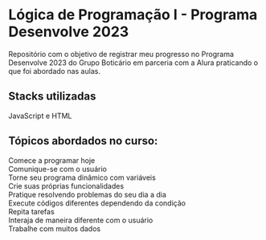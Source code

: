 # Lógica de Programação I - Programa Desenvolve 2023

Repositório com o objetivo de registrar meu progresso no Programa Desenvolve 2023 do Grupo Boticário em parceria com a Alura praticando o que foi abordado nas aulas. 

## Stacks utilizadas

JavaScript e HTML

## Tópicos abordados no curso:

Comece a programar hoje <br>
Comunique-se com o usuário <br>
Torne seu programa dinâmico com variáveis <br>
Crie suas próprias funcionalidades <br>
Pratique resolvendo problemas do seu dia a dia <br>
Execute códigos diferentes dependendo da condição <br>
Repita tarefas <br>
Interaja de maneira diferente com o usuário <br>
Trabalhe com muitos dados
